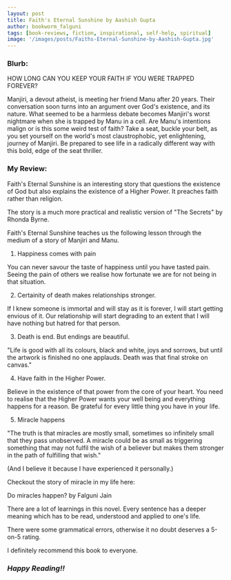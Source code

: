 ```yaml
---
layout: post
title: Faith's Eternal Sunshine by Aashish Gupta
author: bookworm_falguni
tags: [book-reviews, fiction, inspirational, self-help, spiritual]
image: '/images/posts/Faiths-Eternal-Sunshine-by-Aashish-Gupta.jpg'
---
```

### **Blurb:**
HOW LONG CAN YOU KEEP YOUR FAITH IF YOU WERE TRAPPED FOREVER?

Manjiri, a devout atheist, is meeting her friend Manu after 20 years. Their conversation soon turns into an argument over God's existence, and its nature. What seemed to be a harmless debate becomes Manjiri's worst nightmare when she is trapped by Manu in a cell. Are Manu's intentions malign or is this some weird test of faith? Take a seat, buckle your belt, as you set yourself on the world's most claustrophobic, yet enlightening, journey of Manjiri. Be prepared to see life in a radically different way with this bold, edge of the seat thriller.

### **My Review:**
Faith's Eternal Sunshine is an interesting story that questions the existence of God but also explains the existence of a Higher Power. It preaches faith rather than religion.

The story is a much more practical and realistic version of "The Secrets" by Rhonda Byrne.

Faith's Eternal Sunshine teaches us the following lesson through the medium of a story of Manjiri and Manu.

1) Happiness comes with pain

You can never savour the taste of happiness until you have tasted pain. Seeing the pain of others we realise how fortunate we are for not being in that situation.

2) Certainity of death makes relationships stronger.

If I knew someone is immortal and will stay as it is forever, I will start getting envious of it. Our relationship will start degrading to an extent that I will have nothing but hatred for that person.

3) Death is end. But endings are beautiful.

"Life is good with all its colours, black and white, joys and sorrows, but until the artwork is finished no one applauds. Death was that final stroke on canvas."

4) Have faith in the Higher Power.

Believe in the existence of that power from the core of your heart. You need to realise that the Higher Power wants your well being and everything happens for a reason. Be grateful for every little thing you have in your life.

5) Miracle happens

"The truth is that miracles are mostly small, sometimes so infinitely small that they pass unobserved. A miracle could be as small as triggering something that may not fulfil the wish of a believer but makes them stronger in the path of fulfilling that wish."

(And I believe it because I have experienced it personally.)

Checkout the story of miracle in my life here:

Do miracles happen? by Falguni Jain

There are a lot of learnings in this novel. Every sentence has a deeper meaning which has to be read, understood and applied to one's life.

There were some grammatical errors, otherwise it no doubt deserves a 5-on-5 rating.

I definitely recommend this book to everyone. 

### ***Happy Reading!!***
